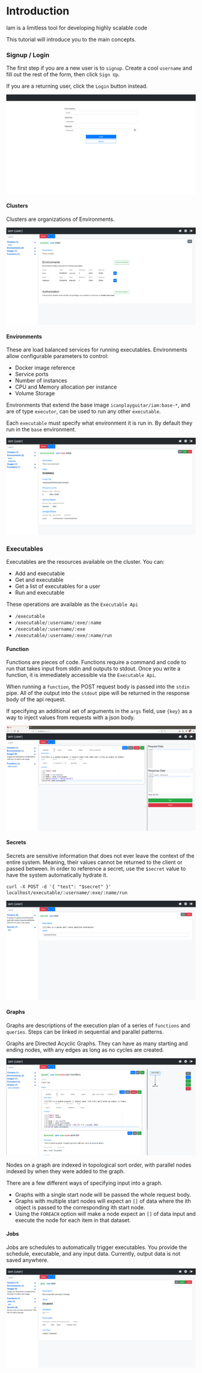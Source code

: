 # Introduction
Iam is a limitless tool for developing highly scalable code

This tutorial will introduce you to the main concepts.

### Signup / Login
The first step if you are a new user is to `signup`. Create a cool `username` and fill out the rest of the form, then click `Sign Up`. 

If you are a returning user, click the `Login` button instead.

![login](../screenshots/login.png)

#### Clusters
Clusters are organizations of Environments.

![cluster](../screenshots/cluster.png)

#### Environments
These are load balanced services for running executables. Environments allow configurable parameters to control:
- Docker image reference
- Service ports
- Number of instances
- CPU and Memory allocation per instance
- Volume Storage

Environments that extend the base image `icanplayguitar/iam:base-*`, and are of type `executor`, can be used to run any other `executable`.

Each `executable` must specify what environment it is run in. By default they run in the `base` environment. 

![environment](../screenshots/environment.png)

### Executables
Executables are the resources available on the cluster. You can:
- Add and executable
- Get and executable
- Get a list of executables for a user
- Run and executable

These operations are available as the `Executable Api`
- `/executable`
- `/executable/:username/:exe/:name`
- `/executable/:username/:exe`
- `/executable/:username/:exe/:name/run`

#### Function
Functions are pieces of code. Functions require a command and code to run that takes input from stdin and outputs to stdout.
Once you write a function, it is immediately accessible via the `Executable Api`. 

When running a `function`, the POST request body is passed into the `stdin` pipe. All of the output into the `stdout` pipe will be returned in the response body of the api request. 

If specifying an additional set of arguments in the `args` field, use `{key}` as a way to inject values from requests with a json body.

![function](../screenshots/function-editing.png)

#### Secrets
Secrets are sensitive information that does not ever leave the context of the entire system. Meaning, their values cannot be returned to the client or passed between. In order to reference a secret, use the `$secret` value to have the system automatically hydrate it.

```
curl -X POST -d '{ "test": "$secret" }' localhost/executable/:username/:exe/:name/run
```

![secret](../screenshots/secrets_editing.png)

#### Graphs 
Graphs are descriptions of the execution plan of a series of `functions` and `queries`. Steps can be linked in sequential and parallel patterns.

Graphs are Directed Acyclic Graphs. They can have as many starting and ending nodes, with any edges as long as no cycles are created.

![graph](../screenshots/graph.png)

Nodes on a graph are indexed in topological sort order, with parallel nodes indexed by when they were added to the graph.

There are a few different ways of specifying input into a graph. 
- Graphs with a single start node will be passed the whole request body.
- Graphs with multiple start nodes will expect an `[]` of data where the ith object is passed to the corresponding ith start node.
- Using the `FOREACH` option will make a node expect an `[]` of data input and execute the node for each item in that dataset.

#### Jobs
Jobs are schedules to automatically trigger executables. You provide the schedule, executable, and any input data. Currently, output data
is not saved anywhere.

![job](../screenshots/job.png)